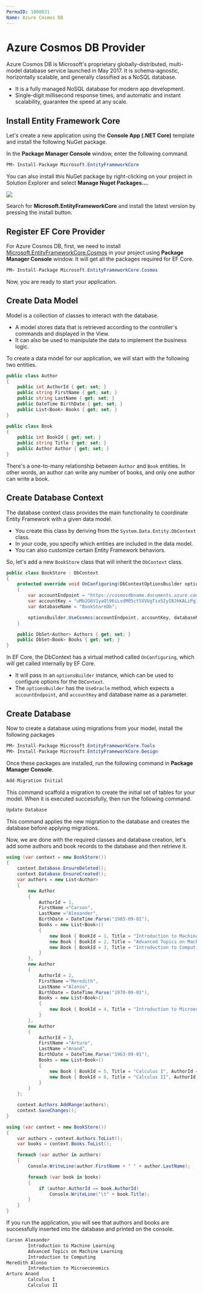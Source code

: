 ```yaml
---
PermaID: 1000021
Name: Azure Cosmos DB
---
```


# Azure Cosmos DB Provider

Azure Cosmos DB is Microsoft's proprietary globally-distributed, multi-model database service launched in May 2017. It is schema-agnostic, horizontally scalable, and generally classified as a NoSQL database.

 - It is a fully managed NoSQL database for modern app development. 
 - Single-digit millisecond response times, and automatic and instant scalability, guarantee the speed at any scale.

## Install Entity Framework Core

Let's create a new application using the **Console App (.NET Core)** template and install the following NuGet package. 

In the **Package Manager Console** window, enter the following command.

```csharp
PM> Install-Package Microsoft.EntityFrameworkCore
```

You can also install this NuGet package by right-clicking on your project in Solution Explorer and select **Manage Nuget Packages...**. 

<img src="images/cosmos-1.png">

Search for **Microsoft.EntityFrameworkCore** and install the latest version by pressing the install button.

## Register EF Core Provider

For Azure Cosmos DB, first, we need to install [Microsoft.EntityFrameworkCore.Cosmos](https://www.nuget.org/packages/Microsoft.EntityFrameworkCore.Cosmos) in your project using **Package Manager Console** window. It will get all the packages required for EF Core.

```csharp
PM> Install-Package Microsoft.EntityFrameworkCore.Cosmos
```

Now, you are ready to start your application.

## Create Data Model
 
Model is a collection of classes to interact with the database.

 - A model stores data that is retrieved according to the controller's commands and displayed in the View.
 - It can also be used to manipulate the data to implement the business logic.

To create a data model for our application, we will start with the following two entities.

```csharp
public class Author
{
    public int AuthorId { get; set; }
    public string FirstName { get; set; }
    public string LastName { get; set; }
    public DateTime BirthDate { get; set; }
    public List<Book> Books { get; set; }
}

public class Book
{
    public int BookId { get; set; }
    public string Title { get; set; }
    public Author Author { get; set; }
}
```

There's a one-to-many relationship between `Author` and `Book` entities. In other words, an author can write any number of books, and only one author can write a book.

## Create Database Context

The database context class provides the main functionality to coordinate Entity Framework with a given data model. 

 - You create this class by deriving from the `System.Data.Entity.DbContext` class. 
 - In your code, you specify which entities are included in the data model. 
 - You can also customize certain Entity Framework behaviors. 

So, let's add a new `BookStore` class that will inherit the `DbContext` class.

```csharp
public class BookStore : DbContext
{
    protected override void OnConfiguring(DbContextOptionsBuilder optionsBuilder)
    {
        var accountEndpoint = "https://cosmosdbname.documents.azure.com:443/";
        var accountKey = "uMb2G6V1yaQl96iLsdM05ctSVVUgTix5IyIBJhKALiPg10ZtdeTNxhsyJhNv9jQrlTlb6KEYKdDZcEs5HRoZKQ==";
        var databaseName = "BookStoreDb";

        optionsBuilder.UseCosmos(accountEndpoint, accountKey, databaseName);
    }

    public DbSet<Author> Authors { get; set; }
    public DbSet<Book> Books { get; set; }
}
```
In EF Core, the DbContext has a virtual method called `OnConfiguring`, which will get called internally by EF Core. 

 - It will pass in an `optionsBuilder` instance, which can be used to configure options for the `DbContext`.
 - The `optionsBuilder` has the `UseOracle` method, which expects a `accountEndpoint`, and `accountKey` and database name as a parameter. 

## Create Database

Now to create a database using migrations from your model, install the following packages

```csharp
PM> Install-Package Microsoft.EntityFrameworkCore.Tools
PM> Install-Package Microsoft.EntityFrameworkCore.Design
```

Once these packages are installed, run the following command in **Package Manager Console**.

```csharp
Add-Migration Initial
```

This command scaffold a migration to create the initial set of tables for your model. When it is executed successfully, then run the following command.

```csharp
Update-Database
```

This command applies the new migration to the database and creates the database before applying migrations.

Now, we are done with the required classes and database creation, let's add some authors and book records to the database and then retrieve it.

```csharp
using (var context = new BookStore())
{
    context.Database.EnsureDeleted();
    context.Database.EnsureCreated();
    var authors = new List<Author>
    {
        new Author
        {
            AuthorId = 1,
            FirstName ="Carson",
            LastName ="Alexander",
            BirthDate = DateTime.Parse("1985-09-01"),
            Books = new List<Book>()
            {
                new Book { BookId = 1, Title = "Introduction to Machine Learning", AuthorId = 1},
                new Book { BookId = 2, Title = "Advanced Topics on Machine Learning", AuthorId = 1},
                new Book { BookId = 3, Title = "Introduction to Computing", AuthorId = 1}
            }
        },
        new Author
        {
            AuthorId = 2,
            FirstName ="Meredith",
            LastName ="Alonso",
            BirthDate = DateTime.Parse("1970-09-01"),
            Books = new List<Book>()
            {
                new Book { BookId = 4, Title = "Introduction to Microeconomics", AuthorId = 2}
            }
        },
        new Author
        {
            AuthorId = 3,
            FirstName ="Arturo",
            LastName ="Anand",
            BirthDate = DateTime.Parse("1963-09-01"),
            Books = new List<Book>()
            {
                new Book { BookId = 5, Title = "Calculus I", AuthorId = 3},
                new Book { BookId = 6, Title = "Calculus II", AuthorId = 3}
            }
        }
    };

    context.Authors.AddRange(authors);
    context.SaveChanges();
}

using (var context = new BookStore())
{
    var authors = context.Authors.ToList();
    var books = context.Books.ToList();

    foreach (var author in authors)
    {
        Console.WriteLine(author.FirstName + " " + author.LastName);

        foreach (var book in books)
        {
            if (author.AuthorId == book.AuthorId)
                Console.WriteLine("\t" + book.Title);
        }
    }
}
```

If you run the application, you will see that authors and books are successfully inserted into the database and printed on the console.

```csharp
Carson Alexander
        Introduction to Machine Learning
        Advanced Topics on Machine Learning
        Introduction to Computing
Meredith Alonso
        Introduction to Microeconomics
Arturo Anand
        Calculus I
        Calculus II
```
